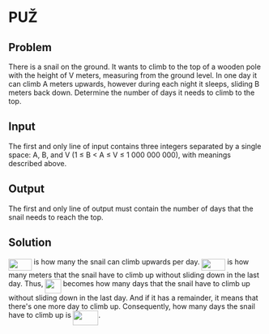 # PUŽ

## Problem
There is a snail on the ground. It wants to climb to the top of a wooden pole with the height of V meters, measuring from the ground level. In one day it can climb A meters upwards, however during each night it sleeps, sliding B meters back down. Determine the number of days it needs to climb to the top.

## Input
The first and only line of input contains three integers separated by a single space: A, B, and V (1 ≤ B < A ≤ V ≤ 1 000 000 000), with meanings described above.

## Output
The first and only line of output must contain the number of days that the snail needs to reach the top.

## Solution
<img src="https://rawgit.com/sudo0272/problems/main/svgs/1d3836cacc2b21bed5c6b6a4c9307d90.svg?invert_in_darkmode" align=middle width=45.71340014999999pt height=22.465723500000017pt/> is how many the snail can climb upwards per day. <img src="https://rawgit.com/sudo0272/problems/main/svgs/1a6b0eefbfc6ecf2238bbf7e7ffcda7c.svg?invert_in_darkmode" align=middle width=46.62663224999999pt height=22.465723500000017pt/> is how
many meters that the snail have to climb up without sliding down in the
last day. Thus, <img src="https://rawgit.com/sudo0272/problems/main/svgs/c0115df4f654284a6acf84ea108332eb.svg?invert_in_darkmode" align=middle width=31.3603389pt height=28.670654099999997pt/> becomes how many days that the
snail have to climb up without sliding down in the last day. And if it
has a remainder, it means that there's one more day to climb up.
Consequently, how many days the snail have to climb up is
<img src="https://rawgit.com/sudo0272/problems/main/svgs/e01ab5c1d0fb73993454b96da4d8c7ff.svg?invert_in_darkmode" align=middle width=49.91735429999999pt height=28.670654099999997pt/>.

